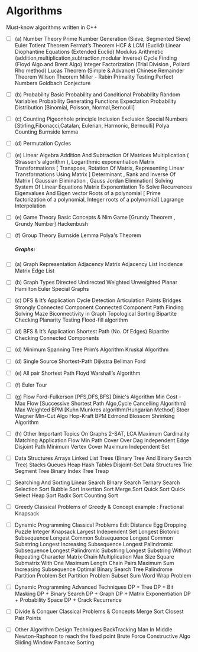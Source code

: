 # Algorithms
Must-know algorithms written in C++


- [ ] (a) Number Theory
  Prime Number Generation  (Sieve, Segmented Sieve)
  Euler Totient Theorem
  Fermat’s Theorem
  HCF & LCM (Euclid) 
  Linear Diophantine Equations (Extended Euclid)
  Modulus Arithmetic (addition,multiplication,subtraction,modular Inverse)
  Cycle Finding (Floyd Algo and Brent Algo)
  Integer Factorization (Trial Division , Pollard Rho method)
  Lucas Theorem  (Simple & Advance)
  Chinese Remainder Theorem
  Wilson Theorem
  Miller - Rabin Primality Testing
  Perfect Numbers
  Goldbach Conjecture

- [ ] (b) Probability
  Basic Probability and Conditional Probability
  Random Variables
  Probability Generating Functions
  Expectation
  Probability Distribution [Binomial, Poisson, Normal,Bernoulli]

- [ ] (c) Counting
  Pigeonhole principle
  Inclusion Exclusion
  Special Numbers  [Stirling,Fibonacci,Catalan, Eulerian, Harmonic, Bernoulli]
  Polya Counting
  Burnside lemma

- [ ] (d) Permutation Cycles

- [ ] (e) Linear Algebra
  Addition And Subtraction Of Matrices
  Multiplication ( Strassen's algorithm ), Logarithmic exponentiation
  Matrix Transformations [ Transpose, Rotation Of Matrix, Representing Linear Transformations Using Matrix ]
  Determinant , Rank and Inverse Of Matrix [ Gaussian Elimination , Gauss Jordan Elimination]
  Solving System Of Linear Equations
  Matrix Exponentiation To Solve Recurrences
  Eigenvalues And Eigen vector
  Roots of a polynomial [ Prime factorization of a polynomial, Integer roots of a polynomial]
  Lagrange Interpolation

- [ ] (e) Game Theory
  Basic Concepts & Nim Game [Grundy Theorem , Grundy Number]
  Hackenbush

- [ ] (f) Group Theory
  Burnside Lemma
  Polya's Theorem

  ##### Graphs:

- [ ] (a) Graph Representation
  Adjacency Matrix 
  Adjacency List
  Incidence Matrix
  Edge List

- [ ] (b) Graph Types
  Directed
  Undirected
  Weighted
  Unweighted
  Planar
  Hamilton
  Euler
  Special Graphs

- [ ] (c) DFS & It’s Application
  Cycle Detection
  Articulation Points
  Bridges
  Strongly Connected Component
  Connected Component
  Path Finding
  Solving Maze
  Biconnectivity in Graph
  Topological Sorting
  Bipartite Checking
  Planarity Testing
  Flood-fill algorithm

- [ ] (d) BFS & It’s Application
  Shortest Path (No. Of Edges)
  Bipartite Checking
  Connected Components

- [ ] (d) Minimum Spanning Tree
  Prim’s Algorithm
  Kruskal Algorithm

- [ ] (d) Single Source Shortest-Path 
  Dijkstra
  Bellman Ford

- [ ] (e) All pair Shortest Path
  Floyd Warshall’s Algorithm

- [ ] (f) Euler Tour

- [ ] (g) Flow
  Ford-Fulkerson [PFS,DFS,BFS]
  Dinic's Algorithm
  Min Cost - Max Flow  [Successive Shortest Path Algo,Cycle Cancelling Algorithm]
  Max Weighted BPM  [Kuhn Munkres algorithm/Hungarian Method]
  Stoer Wagner Min-Cut Algo
  Hop-Kraft BPM
  Edmond Blossom Shrinking Algorithm

- [ ] (h) Other Important Topics On Graphs
  2-SAT,
  LCA 
  Maximum Cardinality Matching
  Application Flow
  Min Path Cover Over Dag
  Independent Edge Disjoint Path
  Minimum Vertex Cover
  Maximum Independent Set

- [ ] Data Structures
  Arrays
  Linked List
  Trees (Binary Tree And Binary Search Tree)
  Stacks
  Queues
  Heap
  Hash Tables
  Disjoint-Set Data Structures
  Trie
  Segment Tree
  Binary Index Tree
  Treap

- [ ] Searching And Sorting
  Linear Search
  BInary Search
  Ternary Search
  Selection Sort
  Bubble Sort
  Insertion Sort
  Merge Sort
  Quick Sort
  Quick Select
  Heap Sort
  Radix Sort
  Counting Sort

- [ ] Greedy
  Classical Problems of Greedy & Concept
  example : Fractional Knapsack

- [ ] Dynamic Programming Classical Problems
  Edit Distance
  Egg Dropping Puzzle
  Integer Knapsack
  Largest Independent Set
  Longest Biotonic Subsequence
  Longest Common Subsequence
  Longest Common Substring
  Longest Increasing Subsequence
  Longest Palindromic Subsequence
  Longest Palindromic Substring
  Longest Substring Without Repeating Character
  Matrix Chain Multiplication
  Max Size Square Submatrix With One
  Maximum Length Chain Pairs
  Maximum Sum Increasing Subsequence
  Optimal Binary Search Tree
  Palindrome Partition Problem
  Set Partition Problem
  Subset Sum
  Word Wrap Problem

- [ ] Dynamic Programming  Advanced Techniques
  DP + Tree
  DP + Bit Masking
  DP + Binary Search
  DP + Graph
  DP + Matrix Exponentiation
  DP + Probability Space
  DP + Crack Recurrence

- [ ] Divide & Conquer
  Classical Problems & Concepts
  Merge Sort
  Closest Pair Points

- [ ] Other Algorithm Design Techniques
  BackTracking
  Man In Middle
  Newton-Raphson to reach the fixed point
  Brute Force
  Constructive Algo
  Sliding Window
  Pancake Sorting
